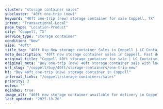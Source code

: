 ```yaml
---
cluster: "storage container sales"
subcluster: "40ft one-trip (new)"
keyword: "40ft one-trip (new) storage container for sale Coppell, TX"
intent: "Transactional-Local"
page_type: "Location-Product"
city: "Coppell, TX"
service_type: "storage container"
condition: "New"
size: "40ft"
title_tag: "40ft Usp New storage container Sales in Coppell | LC Container"
meta_description: "40ft new storage container sales in Coppell. Fast delivery, competitive pricing. Serving storage containers area. Quote ID: 33M. Call (214) 524-4168 for your free quote today."
original_title: "Coppell 40ft storage container for sale | LC Container"
original_meta: "Buy one-trip (new) 40ft storage container sale with local delivery in Coppell, TX. LC Container — local Since 2003. Request a fast quote today."
url_slug: "/coppell/buy/40ft/storage-containers/one-trip-new"
h1: "Buy 40ft one-trip (new) storage container in Coppell"
internal_links: "/coppell/storage-containers/sales"
priority: 3
notes: ""
noindex: true
image_alt: "40ft new storage container available for delivery in Coppell"
last_updated: "2025-10-20"
---
```


<!-- TODO: Add unique city/inventory copy, images, and internal links here. -->
